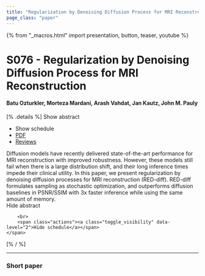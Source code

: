 ```yaml
---
title: "Regularization by Denoising Diffusion Process for MRI Reconstruction"
page_class: "paper"
---
```


{% from "_macros.html" import presentation, button, teaser, youtube %}

# S076 - Regularization by Denoising Diffusion Process for MRI Reconstruction

#### Batu Ozturkler, Morteza Mardani, Arash Vahdat, Jan Kautz, John M. Pauly

[% .details %]
<a class="toggle_visibility" data-selector=".abstract" data-level="3">Show abstract</a>
- <a class="toggle_visibility" data-selector=".schedule" data-level="3">Show schedule</a>
- <a href="https://openreview.net/pdf?id=M1V498MXelq">PDF</a>
- <a href="https://openreview.net/forum?id=M1V498MXelq">Reviews</a>

<p>
    <span class="abstract">
        Diffusion models have recently delivered state-of-the-art performance for MRI reconstruction with improved robustness. However, these models still fail when there is a large distribution shift, and their long inference times impede their clinical utility. In this paper, we present regularization by denoising diffusion processes for MRI reconstruction (RED-diff). RED-diff formulates sampling as stochastic optimization, and outperforms diffusion baselines in PSNR/SSIM with 3x faster inference while using the same amount of memory.
        <br>
        <span class="actions"><a class="toggle_visibility" data-level="2">Hide abstract</a></span>
    </span>
</p>

<p>
    <span class="schedule">
        
        <br>
        <span class="actions"><a class="toggle_visibility" data-level="2">Hide schedule</a></span>
    </span>
</p>
[% / %]

---


### Short paper

